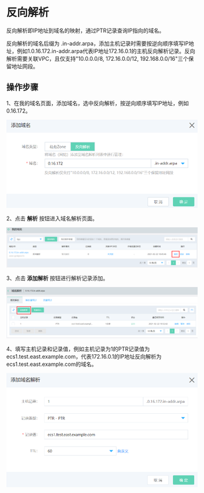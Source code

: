 # 反向解析

反向解析即IP地址到域名的映射，通过PTR记录查询IP指向的域名。

反向解析的域名后缀为 .in-addr.arpa，添加主机记录时需要按逆向顺序填写IP地址，例如1.0.16.172.in-addr.arpa代表IP地址172.16.0.1的主机反向解析记录。反向解析需要关联VPC，且仅支持"10.0.0.0/8, 172.16.0.0/12, 192.168.0.0/16"三个保留地址网段。

## 操作步骤

1、在我的域名页面，添加域名，选中反向解析，按逆向顺序填写IP地址，例如0.16.172。

![img](../../../../image/privatezone/reverse01.png)

2、点击 **解析** 按钮进入域名解析页面。

![img](../../../../image/privatezone/reverse02.png)

3、点击 **添加解析** 按钮进行解析记录添加。

![img](../../../../image/privatezone/reverse04.png)

4、填写主机记录和记录值，例如主机记录为1的PTR记录值为ecs1.test.east.example.com，代表172.16.0.1的IP地址反向解析为ecs1.test.east.example.com的域名。

![img](../../../../image/privatezone/reverse03.png)
